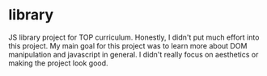 # library
JS library project for TOP curriculum. Honestly, I didn't put much effort into this project. My main goal for this project was to learn more 
about DOM manipulation and javascript in general. I didn't really focus on aesthetics or making the project look good.
